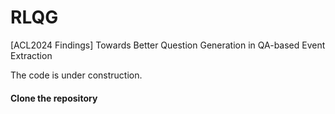 # RLQG
 [ACL2024 Findings] Towards Better Question Generation in QA-based Event Extraction

The code is under construction.
#### Clone the repository
